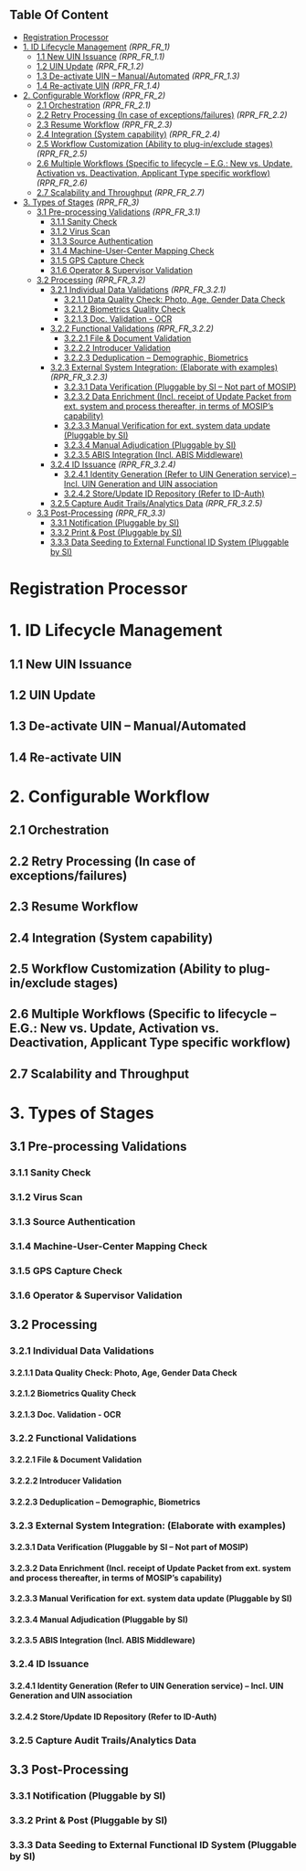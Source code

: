 ## Table Of Content
- [Registration Processor](#registration-processor)
 - [1. ID Lifecycle Management](#1-id-lifecycle-management) _(RPR_FR_1)_
   * [1.1 New UIN Issuance](#11-new-uin-issuance) _(RPR_FR_1.1)_
   * [1.2 UIN Update](#12-uin-update) _(RPR_FR_1.2)_
   * [1.3 De-activate UIN – Manual/Automated](#13-de-activate-uin--manualautomated) _(RPR_FR_1.3)_
   * [1.4 Re-activate UIN](#14-re-activate-uin) _(RPR_FR_1.4)_
 - [2. Configurable Workflow](#2-configurable-workflow) _(RPR_FR_2)_
   * [2.1 Orchestration](#21-orchestration) _(RPR_FR_2.1)_
   * [2.2 Retry Processing (In case of exceptions/failures)](#22-retry-processing-in-case-of-exceptionsfailures) _(RPR_FR_2.2)_
   * [2.3 Resume Workflow](#23-resume-workflow) _(RPR_FR_2.3)_
   * [2.4 Integration (System capability)](#24-integration-system-capability) _(RPR_FR_2.4)_
   * [2.5 Workflow Customization (Ability to plug-in/exclude stages)](#25-workflow-customization-ability-to-plug-inexclude-stages) _(RPR_FR_2.5)_
   * [2.6 Multiple Workflows (Specific to lifecycle – E.G.: New vs. Update, Activation vs. Deactivation, Applicant Type specific workflow)](#26-multiple-workflows-specific-to-lifecycle--eg-new-vs-update-activation-vs-deactivation-applicant-type-specific-workflow) _(RPR_FR_2.6)_
   * [2.7 Scalability and Throughput](#27-scalability-and-throughput) _(RPR_FR_2.7)_
 - [3. Types of Stages](#3-types-of-stages) _(RPR_FR_3)_
   * [3.1 Pre-processing Validations](#31-pre-processing-validations) _(RPR_FR_3.1)_
     * [3.1.1 Sanity Check](#311-sanity-check)
     * [3.1.2 Virus Scan](#312-virus-scan)
     * [3.1.3 Source Authentication](#313-source-authentication)
     * [3.1.4 Machine-User-Center Mapping Check](#314-machine-user-center-mapping-check)
     * [3.1.5 GPS Capture Check](#315-gps-capture-check)
     * [3.1.6 Operator & Supervisor Validation](#316-operator--supervisor-validation)
   * [3.2 Processing](#32-processing) _(RPR_FR_3.2)_
     * [3.2.1 Individual Data Validations](#321-individual-data-validations) _(RPR_FR_3.2.1)_
       * [3.2.1.1 Data Quality Check: Photo, Age, Gender Data Check](#3211-data-quality-check-photo-age-gender-data-check)
       * [3.2.1.2 Biometrics Quality Check](#3212-biometrics-quality-check)
       * [3.2.1.3 Doc. Validation - OCR](#3213-doc-validation---ocr)
     * [3.2.2 Functional Validations](#322-functional-validations) _(RPR_FR_3.2.2)_
       * [3.2.2.1 File & Document Validation](#3221-file--document-validation)
       * [3.2.2.2 Introducer Validation](#3222-introducer-validation)
       * [3.2.2.3 Deduplication – Demographic, Biometrics](#3223-deduplication--demographic-biometrics)
     * [3.2.3 External System Integration: (Elaborate with examples)](#323-external-system-integration-elaborate-with-examples) _(RPR_FR_3.2.3)_
       * [3.2.3.1 Data Verification (Pluggable by SI – Not part of MOSIP)](#3231-data-verification-pluggable-by-si--not-part-of-mosip)
       * [3.2.3.2 Data Enrichment (Incl. receipt of Update Packet from ext. system and process thereafter, in terms of MOSIP’s capability)](#3232-data-enrichment-incl-receipt-of-update-packet-from-ext-system-and-process-thereafter-in-terms-of-mosips-capability)
       * [3.2.3.3 Manual Verification for ext. system data update (Pluggable by SI)](#3233-manual-verification-for-ext-system-data-update-pluggable-by-si)
       * [3.2.3.4 Manual Adjudication (Pluggable by SI)](#3234-manual-adjudication-pluggable-by-si) 
       * [3.2.3.5 ABIS Integration (Incl. ABIS Middleware)](#3235-abis-integration-incl-abis-middleware) 
     * [3.2.4 ID Issuance](#324-id-issuance) _(RPR_FR_3.2.4)_
       * [3.2.4.1 Identity Generation (Refer to UIN Generation service) – Incl. UIN Generation and UIN association](#3241-identity-generation-refer-to-uin-generation-service--incl-uin-generation-and-uin-association)
       * [3.2.4.2 Store/Update ID Repository (Refer to ID-Auth)](#3242-storeupdate-id-repository-refer-to-id-auth)
     * [3.2.5 Capture Audit Trails/Analytics Data](#325-capture-audit-trailsanalytics-data) _(RPR_FR_3.2.5)_
   * [3.3 Post-Processing](#33-post-processing) _(RPR_FR_3.3)_
     * [3.3.1 Notification (Pluggable by SI)](#331-notification-pluggable-by-si)
     * [3.3.2 Print & Post (Pluggable by SI)](#332-print--post-pluggable-by-si)
     * [3.3.3 Data Seeding to External Functional ID System (Pluggable by SI)](#333-data-seeding-to-external-functional-id-system-pluggable-by-si)

# Registration Processor
# 1. ID Lifecycle Management
## 1.1 New UIN Issuance
## 1.2 UIN Update
## 1.3 De-activate UIN – Manual/Automated
## 1.4 Re-activate UIN
# 2. Configurable Workflow
## 2.1 Orchestration
## 2.2 Retry Processing (In case of exceptions/failures)
## 2.3 Resume Workflow
## 2.4 Integration (System capability)
## 2.5 Workflow Customization (Ability to plug-in/exclude stages)
## 2.6 Multiple Workflows (Specific to lifecycle – E.G.: New vs. Update, Activation vs. Deactivation, Applicant Type specific workflow)
## 2.7 Scalability and Throughput
# 3. Types of Stages
## 3.1 Pre-processing Validations
### 3.1.1 Sanity Check
### 3.1.2 Virus Scan
### 3.1.3 Source Authentication
### 3.1.4 Machine-User-Center Mapping Check
### 3.1.5 GPS Capture Check
### 3.1.6 Operator & Supervisor Validation
## 3.2 Processing
### 3.2.1 Individual Data Validations
#### 3.2.1.1 Data Quality Check: Photo, Age, Gender Data Check
#### 3.2.1.2 Biometrics Quality Check
#### 3.2.1.3 Doc. Validation - OCR 
### 3.2.2 Functional Validations
#### 3.2.2.1 File & Document Validation
#### 3.2.2.2 Introducer Validation
#### 3.2.2.3 Deduplication – Demographic, Biometrics
### 3.2.3 External System Integration: (Elaborate with examples)
#### 3.2.3.1 Data Verification (Pluggable by SI – Not part of MOSIP)
#### 3.2.3.2 Data Enrichment (Incl. receipt of Update Packet from ext. system and process thereafter, in terms of MOSIP’s capability)
#### 3.2.3.3 Manual Verification for ext. system data update (Pluggable by SI)
#### 3.2.3.4 Manual Adjudication (Pluggable by SI)
#### 3.2.3.5 ABIS Integration (Incl. ABIS Middleware)
### 3.2.4 ID Issuance 
#### 3.2.4.1 Identity Generation (Refer to UIN Generation service) – Incl. UIN Generation and UIN association
#### 3.2.4.2 Store/Update ID Repository (Refer to ID-Auth)
### 3.2.5 Capture Audit Trails/Analytics Data
## 3.3 Post-Processing
### 3.3.1 Notification (Pluggable by SI)
### 3.3.2 Print & Post (Pluggable by SI)
### 3.3.3 Data Seeding to External Functional ID System (Pluggable by SI)
